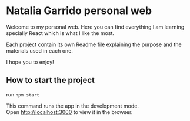 # Natalia Garrido personal web

Welcome to my personal web. Here you can find everything I am learning specially React which is what I like the most.

Each project contain its own Readme file explaining the purpose and the materials used in each one.

I hope you to enjoy!

## How to start the project

run `npm start`

This command runs the app in the development mode.\
Open [http://localhost:3000](http://localhost:3000) to view it in the browser.
